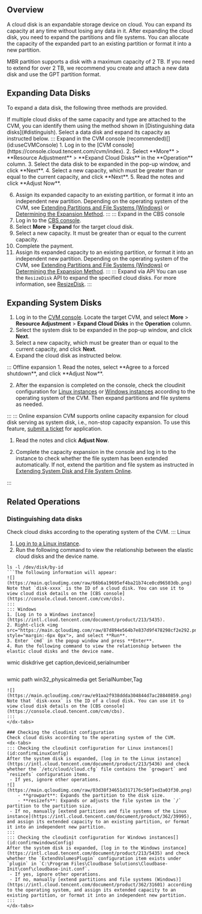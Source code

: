 ## Overview
A cloud disk is an expandable storage device on cloud. You can expand its capacity at any time without losing any data in it.
After expanding the cloud disk, you need to expand the partitions and file systems. You can allocate the capacity of the expanded part to an existing partition or format it into a new partition.


<dx-alert infotype="notice" title="">
MBR partition supports a disk with a maximum capacity of 2 TB. If you need to extend for over 2 TB, we recommend you create and attach a new data disk and use the GPT partition format.
</dx-alert>


## Expanding Data Disks
To expand a data disk, the following three methods are provided.


<dx-alert infotype="notice" title="">
If multiple cloud disks of the same capacity and type are attached to the CVM, you can identify them using the method shown in [Distinguishing data disks](#distinguish). Select a data disk and expand its capacity as instructed below.
</dx-alert>



<dx-tabs>
::: Expand in the CVM console (recommended)[](id:useCVMConsole)
1. Log in to the [CVM console](https://console.cloud.tencent.com/cvm/index).
2. Select **More** > **Resource Adjustment** > **Expand Cloud Disks** in the **Operation** column.
3. Select the data disk to be expanded in the pop-up window, and click **Next**.
4. Select a new capacity, which must be greater than or equal to the current capacity, and click **Next**.
5. Read the notes and click **Adjust Now**.

6. Assign its expanded capacity to an existing partition, or format it into an independent new partition. Depending on the operating system of the CVM, see [Extending Partitions and File Systems (Windows)](https://intl.cloud.tencent.com/document/product/362/31601) or [Determining the Expansion Method](https://intl.cloud.tencent.com/document/product/362/39995).
:::
::: Expand in the CBS console[](id:useCBSConsole)
1. Log in to the [CBS console](https://console.cloud.tencent.com/cvm/cbs).
2. Select **More** > **Expand** for the target cloud disk.
3. Select a new capacity. It must be greater than or equal to the current capacity.
4. Complete the payment.
5. Assign its expanded capacity to an existing partition, or format it into an independent new partition. Depending on the operating system of the CVM, see [Extending Partitions and File Systems (Windows)](https://intl.cloud.tencent.com/document/product/362/31601) or [Determining the Expansion Method](https://intl.cloud.tencent.com/document/product/362/39995).
:::
::: Expand via API[](id:useAPI)
You can use the `ResizeDisk` API to expand the specified cloud disks. For more information, see [ResizeDisk](https://intl.cloud.tencent.com/document/product/362/16310).
:::
</dx-tabs>



## Expanding System Disks[](id:useCVMconsole)
1. Log in to the [CVM console](https://console.cloud.tencent.com/cvm/index). Locate the target CVM, and select **More** > **Resource Adjustment** > **Expand Cloud Disks** in the **Operation** column.
2. Select the system disk to be expanded in the pop-up window, and click **Next**.
3. Select a new capacity, which must be greater than or equal to the current capacity, and click **Next**.
4. Expand the cloud disk as instructed below.
<dx-tabs>
::: Offline expansion
1. Read the notes, select **Agree to a forced shutdown**, and click **Adjust Now**.

2. After the expansion is completed on the console, check the cloudinit configuration for [Linux instances](#confirmLinuxConfig) or [Windows instances](#confirmwindowsConfig) according to the operating system of the CVM. Then expand partitions and file systems as needed.

:::
::: Online expansion
<dx-alert infotype="explain" title="">
CVM supports online capacity expansion for cloud disk serving as system disk, i.e., non-stop capacity expansion. To use this feature, [submit a ticket](https://console.intl.cloud.tencent.com/workorder/category) for application.
</dx-alert>
 1. Read the notes and click **Adjust Now**.

 2. Complete the capacity expansion in the console and log in to the instance to check whether the file system has been extended automatically. If not, extend the partition and file system as instructed in [Extending System Disk and File System Online](https://intl.cloud.tencent.com/document/product/362/50063).

:::
</dx-tabs>



## Related Operations
### Distinguishing data disks[](id:distinguish)
Check cloud disks according to the operating system of the CVM.
<dx-tabs>
::: Linux
1. [Log in to a Linux instance](https://intl.cloud.tencent.com/document/product/213/5436).
2. Run the following command to view the relationship between the elastic cloud disks and the device name.
```
ls -l /dev/disk/by-id
​```The following information will appear:
![](https://main.qcloudimg.com/raw/66b6a19695ef4ba21b74ce0cd96503db.png)
Note that `disk-xxxx` is the ID of a cloud disk. You can use it to view cloud disk details on the [CBS console](https://console.cloud.tencent.com/cvm/cbs).
:::
::: Windows
1. [Log in to a Windows instance](https://intl.cloud.tencent.com/document/product/213/5435).
2. Right-click <img src="https://main.qcloudimg.com/raw/87d894e564b7e837d9f478298cf2e292.png" style="margin:-6px 0px">, and select **Run**.
3. Enter `cmd` in the popup window and press **Enter**.
4. Run the following command to view the relationship between the elastic cloud disks and the device name.
```
wmic diskdrive get caption,deviceid,serialnumber
```You can also run the following command.

```
wmic path win32_physicalmedia get SerialNumber,Tag
```The following information will appear:
![](https://main.qcloudimg.com/raw/e91aa2f938ddda304844d7ac28840859.png)
Note that `disk-xxxx` is the ID of a cloud disk. You can use it to view cloud disk details on the [CBS console](https://console.cloud.tencent.com/cvm/cbs).
:::
</dx-tabs>

### Checking the cloudinit configuration
Check cloud disks according to the operating system of the CVM.
<dx-tabs>
::: Checking the cloudinit configuration for Linux instances[](id:confirmLinuxConfig)
After the system disk is expanded, [log in to the Linux instance](https://intl.cloud.tencent.com/document/product/213/5436) and check whether the `/etc/cloud/cloud.cfg` file contains the `growpart` and `resizefs` configuration items.
 - If yes, ignore other operations.
![](https://main.qcloudimg.com/raw/03d38f34651d317176c50f1ed3a03f30.png)
    - **growpart**: Expands the partition to the disk size.
    - **resizefs**: Expands or adjusts the file system in the `/` partition to the partition size.
 - If no, manually [extend partitions and file systems of the Linux instance](https://intl.cloud.tencent.com/document/product/362/39995), and assign its extended capacity to an existing partition, or format it into an independent new partition.
:::
::: Checking the cloudinit configuration for Windows instances[](id:confirmwindowsConfig)
After the system disk is expanded, [log in to the Windows instance](https://intl.cloud.tencent.com/document/product/213/5435) and check whether the `ExtendVolumesPlugin` configuration item exists under `plugin` in `C:\Program Files\Cloudbase Solutions\Cloudbase-Init\conf\cloudbase-init.conf`.
 - If yes, ignore other operations.
 - If no, manually [extend partitions and file systems (Windows)](https://intl.cloud.tencent.com/document/product/362/31601) according to the operating system, and assign its extended capacity to an existing partition, or format it into an independent new partition.
:::
</dx-tabs>



```